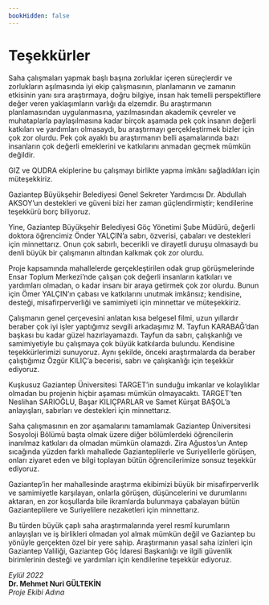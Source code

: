 ```yaml
---
bookHidden: false
---
```

# Teşekkürler
<p align:"Justified">Saha çalışmaları yapmak başlı başına zorluklar içeren süreçlerdir ve zorlukların aşılmasında iyi ekip çalışmasının, planlamanın ve zamanın etkisinin yanı sıra araştırmaya, doğru bilgiye, insan hak temelli perspektiflere değer veren yaklaşımların varlığı da elzemdir. Bu araştırmanın planlamasından uygulanmasına, yazılmasından akademik çevreler ve muhataplarla paylaşılmasına kadar birçok aşamada pek çok insanın değerli katkıları ve yardımları olmasaydı, bu araştırmayı gerçekleştirmek bizler için çok zor olurdu. Pek çok ayaklı bu araştırmanın belli aşamalarında bazı insanların çok değerli emeklerini ve katkılarını anmadan geçmek mümkün değildir. </p>
<p align:"Justified">GIZ ve QUDRA ekiplerine bu çalışmayı birlikte yapma imkânı sağladıkları için müteşekkiriz.</p>
<p align:"Justified">Gaziantep Büyükşehir Belediyesi Genel Sekreter Yardımcısı Dr. Abdullah AKSOY’un destekleri ve güveni bizi her zaman güçlendirmiştir; kendilerine teşekkürü borç biliyoruz. </p>
<p align:"Justified">Yine, Gaziantep Büyükşehir Belediyesi Göç Yönetimi Şube Müdürü, değerli doktora öğrencimiz Önder YALÇIN’a sabrı, özverisi, çabaları ve destekleri için minnettarız. Onun çok sabırlı, becerikli ve dirayetli duruşu olmasaydı bu denli büyük bir çalışmanın altından kalkmak çok zor olurdu. </p>
<p align:"Justified">Proje kapsamında mahallelerde gerçekleştirilen odak grup görüşmelerinde Ensar Toplum Merkezi’nde çalışan çok değerli insanların katkıları ve yardımları olmadan, o kadar insanı bir araya getirmek çok zor olurdu. Bunun için Ömer YALÇIN’ın çabası ve katkılarını unutmak imkânsız; kendisine, desteği, misafirperverliği ve samimiyeti için minnettar ve müteşekkiriz. </p>
<p align:"Justified">Çalışmanın genel çerçevesini anlatan kısa belgesel filmi, uzun yıllardır beraber çok iyi işler yaptığımız sevgili arkadaşımız M. Tayfun KARABAĞ’dan başkası bu kadar güzel hazırlayamazdı. Tayfun da sabrı, çalışkanlığı ve samimiyetiyle bu çalışmaya çok büyük katkılarda bulundu. Kendisine teşekkürlerimizi sunuyoruz. Aynı şekilde, önceki araştırmalarda da beraber çalıştığımız Özgür KILIÇ’a becerisi, sabrı ve çalışkanlığı için teşekkür ediyoruz. </p>
<p align:"Justified">Kuşkusuz Gaziantep Üniversitesi TARGET’in sunduğu imkanlar ve kolaylıklar olmadan bu projenin hiçbir aşaması mümkün olmayacaktı. TARGET’ten Neslihan SARIOĞLU, Başar KILIÇPARLAR ve Samet Kürşat BAŞOL’a anlayışları, sabırları ve destekleri için minnettarız. </p>
<p align:"Justified">Saha çalışmasının en zor aşamalarını tamamlamak Gaziantep Üniversitesi Sosyoloji Bölümü başta olmak üzere diğer bölümlerdeki öğrencilerin inanılmaz katkıları da olmadan mümkün olamazdı. Zira Ağustos’un Antep sıcağında yüzden farklı mahallede Gazianteplilerle ve Suriyelilerle görüşen, onları ziyaret eden ve bilgi toplayan bütün öğrencilerimize sonsuz teşekkür ediyoruz.</p>
<p align:"Justified">Gaziantep’in her mahallesinde araştırma ekibimizi büyük bir misafirperverlik ve samimiyetle karşılayan, onlarla görüşen, düşüncelerini ve durumlarını aktaran, en zor koşullarda bile ikramlarda bulunmaya çabalayan bütün Gazianteplilere ve Suriyelilere nezaketleri için minnettarız. </p>
<p align:"Justified">Bu türden büyük çaplı saha araştırmalarında yerel resmî kurumların anlayışları ve iş birlikleri olmadan yol almak mümkün değil ve Gaziantep bu yönüyle gerçekten özel bir yere sahip. Araştırmanın yasal saha izinleri için Gaziantep Valiliği, Gaziantep Göç İdaresi Başkanlığı ve ilgili güvenlik birimlerinin desteği ve yardımları için kendilerine teşekkür ediyoruz. </p>

<p align:"Right">
<i>Eylül 2022</i> </br>
<b> Dr. Mehmet Nuri GÜLTEKİN </b> </br>
<i>Proje Ekibi Adına</i>
</p>
